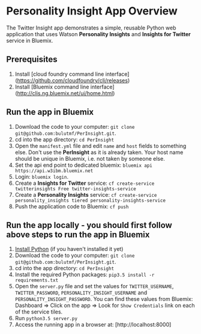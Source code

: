# Personality Insight App Overview

The Twitter Insight app demonstrates a simple, reusable Python web application that uses Watson **Personality Insights** and **Insights for Twitter** service in Bluemix.


## Prerequisites

1. Install [cloud foundry command line interface] (https://github.com/cloudfoundry/cli/releases)
2. Install [Bluemix command line interface] (http://clis.ng.bluemix.net/ui/home.html)


## Run the app in Bluemix

1. Download the code to your computer: `git clone git@github.com:bulutmf/PerInsight.git`.
2. cd into the app directory: `cd PerInsight`
3. Open the `manifest.yml` file and edit `name` and `host` fields to something else. Don't use the **PerInsight** as it is already taken. Your host name should be unique in Bluemix, i.e. not taken by someone else.
4. Set the api end point to dedicated bluemix: `bluemix api https://api.w3ibm.bluemix.net`
5. Login: `bluemix login`.
6. Create a **Insights for Twitter** service: `cf create-service twitterinsights Free twitter-insights-service`
7. Create a **Personality Insights** service: `cf create-service personality_insights tiered personality-insights-service`
8. Push the application code to Bluemix: `cf push`

## Run the app locally - you should first follow above steps to run the app in Bluemix

1. [Install Python][] (if you haven't installed it yet)
2. Download the code to your computer: `git clone git@github.com:bulutmf/PerInsight.git`.
3. cd into the app directory: `cd PerInsight`
4. Install the required Python packages: `pip3.5 install -r requirements.txt`
5. Open the `server.py` file and set the values for `TWITTER_USERNAME`, `TWITTER_PASSWORD`, `PERSONALITY_INSIGHT_USERNAME` and `PERSONALITY_INSIGHT_PASSWORD`. You can find these values from Bluemix: Dashboard => Click on the app => Look for `Show Credentials` link on each of the service tiles.
6. Run `python3.5 server.py`
7. Access the running app in a browser at: [http://localhost:8000]

[Install Python]: https://www.python.org/downloads/
